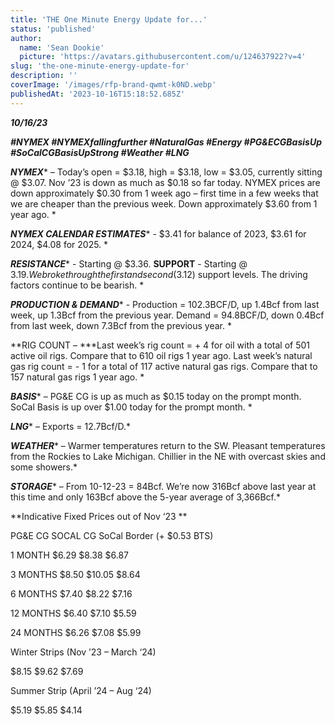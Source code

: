 ```yaml
---
title: 'THE One Minute Energy Update for...'
status: 'published'
author:
  name: 'Sean Dookie'
  picture: 'https://avatars.githubusercontent.com/u/124637922?v=4'
slug: 'the-one-minute-energy-update-for'
description: ''
coverImage: '/images/rfp-brand-qwmt-k0ND.webp'
publishedAt: '2023-10-16T15:18:52.685Z'
---
```


***10/16/23***

***\#NYMEX #NYMEXfallingfurther #NaturalGas #Energy #PG&ECGBasisUp #SoCalCGBasisUpStrong #Weather #LNG***

***NYMEX***\* – Today’s open = $3.18, high = $3.18, low = $3.05, currently sitting @ $3.07. Nov ’23 is down as much as $0.18 so far today. NYMEX prices are down approximately $0.30 from 1 week ago – first time in a few weeks that we are cheaper than the previous week. Down approximately $3.60 from 1 year ago. \*

***NYMEX CALENDAR ESTIMATES***\* - $3.41 for balance of 2023, $3.61 for 2024, $4.08 for 2025. \*

***RESISTANCE***\* - Starting @ $3.36. ****SUPPORT**** \- Starting @ $3.19. We broke through the first and second ($3.12) support levels. The driving factors continue to be bearish. \*

***PRODUCTION & DEMAND***\* - Production = 102.3BCF/D, up 1.4Bcf from last week, up 1.3Bcf from the previous year. Demand = 94.8BCF/D, down 0.4Bcf from last week, down 7.3Bcf from the previous year. \*

\*\*RIG COUNT – \*\**Last week’s rig count = + 4 for oil with a total of 501 active oil rigs. Compare that to 610 oil rigs 1 year ago. Last week’s natural gas rig count = - 1 for a total of 117 active natural gas rigs. Compare that to 157 natural gas rigs 1 year ago. *

***BASIS***\* – PG&E CG is up as much as $0.15 today on the prompt month. SoCal Basis is up over $1.00 today for the prompt month. \*

***LNG***\* – Exports = 12.7Bcf/D.\*

***WEATHER***\* – Warmer temperatures return to the SW. Pleasant temperatures from the Rockies to Lake Michigan. Chillier in the NE with overcast skies and some showers.\*

***STORAGE***\* – From 10-12-23 = 84Bcf. We’re now 316Bcf above last year at this time and only 163Bcf above the 5-year average of 3,366Bcf.\*

**Indicative Fixed Prices out of Nov ‘23 **

PG&E CG SOCAL CG SoCal Border (+ $0.53 BTS)

1 MONTH $6.29 $8.38 $6.87

3 MONTHS $8.50 $10.05 $8.64

6 MONTHS $7.40 $8.22 $7.16

12 MONTHS $6.40 $7.10 $5.59

24 MONTHS $6.26 $7.08 $5.99

Winter Strips (Nov ’23 – March ‘24)

$8.15 $9.62 $7.69

Summer Strip (April ’24 – Aug ‘24)

$5.19 $5.85 $4.14

